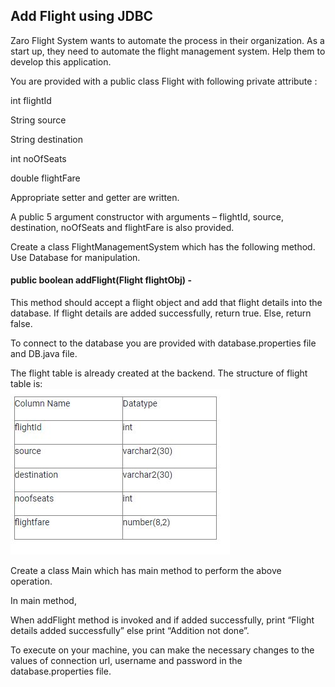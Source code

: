 ## Add Flight using JDBC
Zaro Flight System wants to automate the process in their organization.  As a start up, they need to automate the flight management system. Help them to develop this application.

You are provided with a public class Flight with following private attribute :

int flightId

String source

String destination

int noOfSeats

double flightFare

Appropriate setter and getter are written.

A public 5 argument constructor with arguments – flightId, source, destination, noOfSeats and flightFare is also provided.

Create a class FlightManagementSystem which has the following method.  Use Database for manipulation.

#### public  boolean addFlight(Flight flightObj)  -  
This method should accept a flight object and add that flight details into the database. If flight details are added successfully, return true. Else, return false.

To connect to the database you are provided with database.properties file and DB.java file.


The flight table is already created at the backend. The structure of flight table is: <br/>
![flight_pojo](flight_pojo.JPG) <br/>

Create a class Main which has main method to perform the above operation.

In main method,

When addFlight method is invoked and if added successfully, print “Flight details added successfully” else print “Addition not done”.

To execute on your machine, you can make the necessary changes to the values of connection url, username and password in the database.properties  file.  